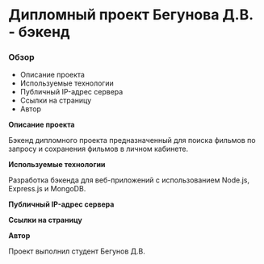 # Дипломный проект Бегунова Д.В. - бэкенд

### Обзор
* Описание проекта
* Используемые технологии
* Публичный IP-адрес сервера
* Ссылки на страницу
* Автор

**Описание проекта**

Бэкенд дипломного проекта предназначенный для поиска фильмов по запросу и сохранения фильмов в личном кабинете.

**Используемые технологии**

Разработка бэкенда для веб-приложений с использованием Node.js, Express.js и MongoDB.


**Публичный IP-адрес сервера**



**Ссылки на страницу**



**Автор**

Проект выполнил студент Бегунов Д.В.
